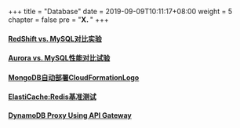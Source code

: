 +++
title = "Database"
date = 2019-09-09T10:11:17+08:00
weight = 5
chapter = false
pre = "<b>X. </b>"
+++

#### [RedShift vs. MySQL对比实验](https://github.com/lab798/quickstart-guide/blob/master/database/RedShift_MySQL.md)
#### [Aurora vs. MySQL性能对比试验](https://github.com/lab798/quickstart-guide/blob/master/database/Aurora-vs-MySQL.md)
#### [MongoDB自动部署CloudFormationLogo](https://github.com/lab798/quickstart-guide/blob/master/database/MangoDB.md)
#### [ElastiCache:Redis基准测试](https://github.com/lab798/quickstart-guide/blob/master/database/redis_benchmark.md)
#### [DynamoDB Proxy Using API Gateway](https://github.com/lab798/quickstart-guide/blob/master/database/api-gateway-proxy-for-ddb.md)
